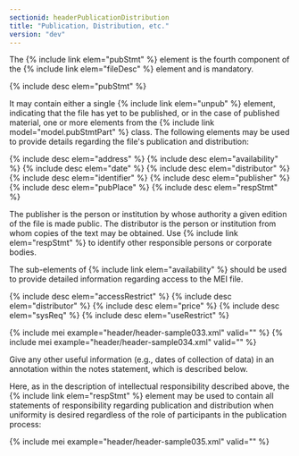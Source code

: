 ```yaml
---
sectionid: headerPublicationDistribution
title: "Publication, Distribution, etc."
version: "dev"
---
```


The {% include link elem="pubStmt" %} element is the fourth component of the {% include link elem="fileDesc" %} element and is mandatory.

{% include desc elem="pubStmt" %}

It may contain either a single {% include link elem="unpub" %} element, indicating that the file has yet to be published, or in the case of published material, one or more elements from the {% include link model="model.pubStmtPart" %} class. The following elements may be used to provide details regarding the file's publication and distribution:

{% include desc elem="address" %}
{% include desc elem="availability" %}
{% include desc elem="date" %}
{% include desc elem="distributor" %}
{% include desc elem="identifier" %}
{% include desc elem="publisher" %}
{% include desc elem="pubPlace" %}
{% include desc elem="respStmt" %}

The publisher is the person or institution by whose authority a given edition of the file is made public. The distributor is the person or institution from whom copies of the text may be obtained. Use {% include link elem="respStmt" %} to identify other responsible persons or corporate bodies.

The sub-elements of {% include link elem="availability" %} should be used to provide detailed information regarding access to the MEI file.

{% include desc elem="accessRestrict" %}
{% include desc elem="distributor" %}
{% include desc elem="price" %}
{% include desc elem="sysReq" %}
{% include desc elem="useRestrict" %}

{% include mei example="header/header-sample033.xml" valid="" %}
{% include mei example="header/header-sample034.xml" valid="" %}

Give any other useful information (e.g., dates of collection of data) in an annotation within the notes statement, which is described below.

Here, as in the description of intellectual responsibility described above, the {% include link elem="respStmt" %} element may be used to contain all statements of responsibility regarding publication and distribution when uniformity is desired regardless of the role of participants in the publication process:

{% include mei example="header/header-sample035.xml" valid="" %}
